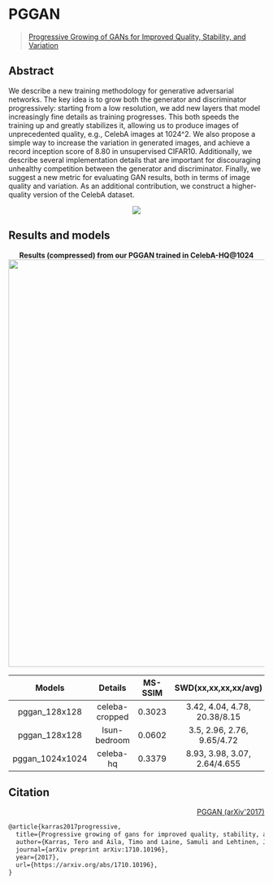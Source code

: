 # PGGAN

> [Progressive Growing of GANs for Improved Quality, Stability, and Variation](https://arxiv.org/abs/1710.10196)

## Abstract

We describe a new training methodology for generative adversarial networks. The key idea is to grow both the generator and discriminator progressively: starting from a low resolution, we add new layers that model increasingly fine details as training progresses. This both speeds the training up and greatly stabilizes it, allowing us to produce images of unprecedented quality, e.g., CelebA images at 1024^2. We also propose a simple way to increase the variation in generated images, and achieve a record inception score of 8.80 in unsupervised CIFAR10. Additionally, we describe several implementation details that are important for discouraging unhealthy competition between the generator and discriminator. Finally, we suggest a new metric for evaluating GAN results, both in terms of image quality and variation. As an additional contribution, we construct a higher-quality version of the CelebA dataset.

<!-- [IMAGE] -->
<div align=center>
<img src="https://user-images.githubusercontent.com/28132635/143053374-c03894c3-6def-49c2-94ed-80c4accee726.JPG" />
</div>

## Results and models

<div align="center">
  <b> Results (compressed) from our PGGAN trained in CelebA-HQ@1024</b>
  <br/>
  <img src="https://user-images.githubusercontent.com/12726765/114009864-1df45400-9896-11eb-9d25-da9eabfe02ce.png" width="800"/>
</div>

|     Models      |    Details     | MS-SSIM |     SWD(xx,xx,xx,xx/avg)     |                                                        Config                                                         |                                                    Download                                                    |
| :-------------: | :------------: | :-----: | :--------------------------: | :-------------------------------------------------------------------------------------------------------------------: | :------------------------------------------------------------------------------------------------------------: |
|  pggan_128x128  | celeba-cropped | 0.3023  | 3.42, 4.04, 4.78, 20.38/8.15 | [config](https://github.com/open-mmlab/mmgeneration/tree/master/configs/pggan/pggan_celeba-cropped_128_g8_12Mimgs.py) |  [model](https://download.openmmlab.com/mmgen/pggan/pggan_celeba-cropped_128_g8_20210408_181931-85a2e72c.pth)  |
|  pggan_128x128  |  lsun-bedroom  | 0.0602  |  3.5, 2.96, 2.76, 9.65/4.72  |  [config](https://github.com/open-mmlab/mmgeneration/tree/master/configs/pggan/pggan_lsun-bedroom_128_g8_12Mimgs.py)  | [model](https://download.openmmlab.com/mmgen/pggan/pggan_lsun-bedroom_128x128_g8_20210408_182033-5e59f45d.pth) |
| pggan_1024x1024 |   celeba-hq    | 0.3379  | 8.93, 3.98, 3.07, 2.64/4.655 |   [config](https://github.com/open-mmlab/mmgeneration/tree/master/configs/pggan/pggan_celeba-hq_1024_g8_12Mimg.py)    |    [model](https://download.openmmlab.com/mmgen/pggan/pggan_celeba-hq_1024_g8_20210408_181911-f1ef51c3.pth)    |

## Citation

<summary align="right"><a href="https://arxiv.org/abs/1710.10196">PGGAN (arXiv'2017)</a></summary>

```latex
@article{karras2017progressive,
  title={Progressive growing of gans for improved quality, stability, and variation},
  author={Karras, Tero and Aila, Timo and Laine, Samuli and Lehtinen, Jaakko},
  journal={arXiv preprint arXiv:1710.10196},
  year={2017},
  url={https://arxiv.org/abs/1710.10196},
}
```

